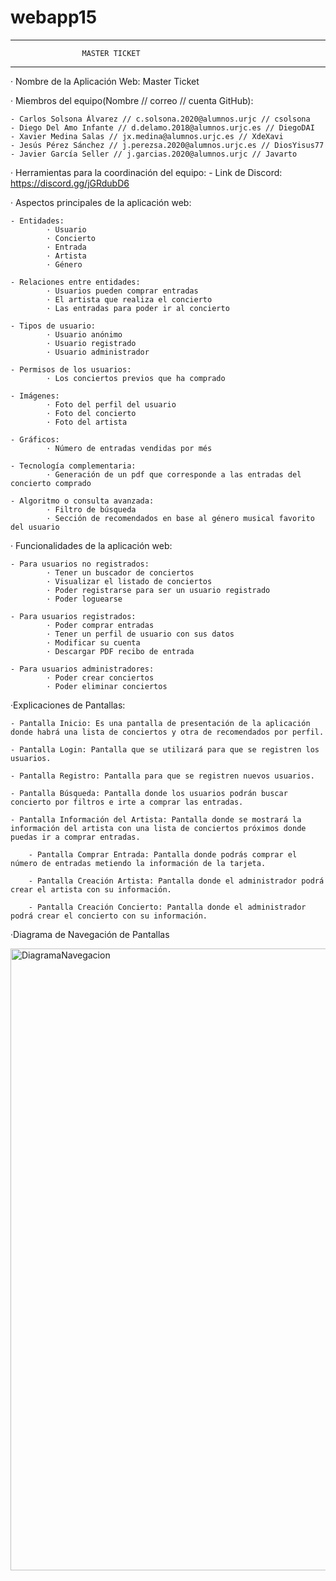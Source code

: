 # webapp15


--------------------------------------------------------------------------------------------


					MASTER TICKET


--------------------------------------------------------------------------------------------


· Nombre de la Aplicación Web: Master Ticket

· Miembros del equipo(Nombre // correo // cuenta GitHub):
			
	- Carlos Solsona Álvarez // c.solsona.2020@alumnos.urjc // csolsona
	- Diego Del Amo Infante // d.delamo.2018@alumnos.urjc.es // DiegoDAI
	- Xavier Medina Salas // jx.medina@alumnos.urjc.es // XdeXavi
	- Jesús Pérez Sánchez // j.perezsa.2020@alumnos.urjc.es // DiosYisus77
	- Javier García Seller // j.garcias.2020@alumnos.urjc // Javarto


· Herramientas para la coordinación del equipo: 
	- Link de Discord: https://discord.gg/jGRdubD6

· Aspectos principales de la aplicación web:

	- Entidades:
			· Usuario
			· Concierto
			· Entrada
			· Artista
   			· Género

	- Relaciones entre entidades:
			· Usuarios pueden comprar entradas
			· El artista que realiza el concierto
			· Las entradas para poder ir al concierto

	- Tipos de usuario:
			· Usuario anónimo
			· Usuario registrado
			· Usuario administrador

	- Permisos de los usuarios:
			· Los conciertos previos que ha comprado

	- Imágenes:
			· Foto del perfil del usuario
			· Foto del concierto
			· Foto del artista

	- Gráficos:
			· Número de entradas vendidas por més

	- Tecnología complementaria:
			· Generación de un pdf que corresponde a las entradas del concierto comprado

	- Algoritmo o consulta avanzada:
			· Filtro de búsqueda
   			· Sección de recomendados en base al género musical favorito del usuario



· Funcionalidades de la aplicación web:

	- Para usuarios no registrados:
			· Tener un buscador de conciertos
			· Visualizar el listado de conciertos
			· Poder registrarse para ser un usuario registrado
			· Poder loguearse

	- Para usuarios registrados:
			· Poder comprar entradas
			· Tener un perfil de usuario con sus datos
			· Modificar su cuenta
   			· Descargar PDF recibo de entrada

	- Para usuarios administradores:
			· Poder crear conciertos
			· Poder eliminar conciertos


·Explicaciones de Pantallas:

	- Pantalla Inicio: Es una pantalla de presentación de la aplicación donde habrá una lista de conciertos y otra de recomendados por perfil.

	- Pantalla Login: Pantalla que se utilizará para que se registren los usuarios.

 	- Pantalla Registro: Pantalla para que se registren nuevos usuarios.

  	- Pantalla Búsqueda: Pantalla donde los usuarios podrán buscar concierto por filtros e irte a comprar las entradas.

   	- Pantalla Información del Artista: Pantalla donde se mostrará la información del artista con una lista de conciertos próximos donde puedas ir a comprar entradas.

    	- Pantalla Comprar Entrada: Pantalla donde podrás comprar el número de entradas metiendo la información de la tarjeta.

     	- Pantalla Creación Artista: Pantalla donde el administrador podrá crear el artista con su información.

      	- Pantalla Creación Concierto: Pantalla donde el administrador podrá crear el concierto con su información.
 

   
·Diagrama de Navegación de Pantallas

<img width="995" alt="DiagramaNavegacion" src="https://github.com/CodeURJC-DAW-2023-24/webapp15/assets/80209861/50c79558-a6de-43a0-a348-f01fb8783c1a">


